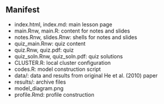 ## Manifest

- index.html, index.md: main lesson page
- main.Rnw, main.R: content for notes and slides
- notes.Rnw, slides.Rnw: shells for notes and slides
- quiz_main.Rnw: quiz content
- quiz.Rnw, quiz.pdf: quiz 
- quiz_soln.Rnw, quiz_soln.pdf: quiz solutions
- CLUSTER.R: local cluster configuration
- codes.R: model construction script
- data/: data and results from original He et al. (2010) paper
- results/: archive files
- model_diagram.png
- profile.Rmd: profile construction
